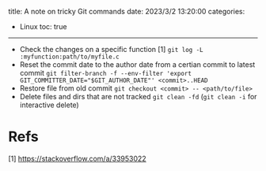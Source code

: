 title: A note on tricky Git commands
date: 2023/3/2 13:20:00
categories:
- Linux
toc: true
---

- Check the changes on a specific function [1]
  `git log -L :myfunction:path/to/myfile.c`
- Reset the commit date to the author date from a certian commit to latest commit
  `git filter-branch -f --env-filter 'export GIT_COMMITTER_DATE="$GIT_AUTHOR_DATE"' <commit>..HEAD`  
- Restore file from old commit
  `git checkout <commit> -- <path/to/file>`
- Delete files and dirs that are not tracked
  `git clean -fd` (`git clean -i` for interactive delete)
  
# Refs

[1] https://stackoverflow.com/a/33953022
